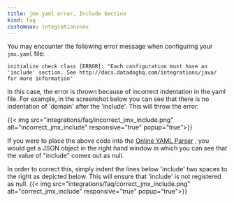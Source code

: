 ```yaml
---
title: jmx.yaml error, Include Section
kind: faq
customnav: integrationsnav
---
```


You may encounter the following error message when configuring your `jmx.yaml` file:
```
initialize check class [ERROR]: "Each configuration must have an 'include' section. See http://docs.datadoghq.com/integrations/java/ for more information"
```

In this case, the error is thrown because of incorrect indentation in the yaml file. For example, in the screenshot below you can see that there is no indentation of 'domain' after the 'include'. This will throw the error.

{{< img src="integrations/faq/incorrect_jmx_include.png" alt="incorrect_jmx_include" responsive="true" popup="true">}}

If you were to place the above code into the [Online YAML Parser](http://yaml-online-parser.appspot.com/) , you would get a JSON object in the right hand window in which you can see that the value of "include" comes out as null.

In order to correct this, simply indent the lines below 'include' two spaces to the right as depicted below. This will ensure that 'include' is not registered as null.
{{< img src="integrations/faq/correct_jmx_include.png" alt="correct_jmx_include" responsive="true" popup="true">}}